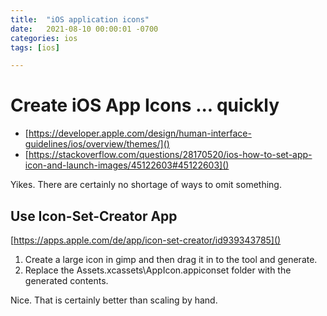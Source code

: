 ```yaml
---
title:  "iOS application icons"
date:   2021-08-10 00:00:01 -0700
categories: ios
tags: [ios]

---
```

# Create iOS App Icons ... quickly

- [https://developer.apple.com/design/human-interface-guidelines/ios/overview/themes/]()
- [https://stackoverflow.com/questions/28170520/ios-how-to-set-app-icon-and-launch-images/45122603#45122603]()

Yikes.  There are certainly no shortage of ways to omit something.  

## Use Icon-Set-Creator App

[https://apps.apple.com/de/app/icon-set-creator/id939343785]()

1. Create a large icon in gimp and then drag it in to the tool and generate.
2. Replace the Assets.xcassets\AppIcon.appiconset folder with the generated contents.

Nice.  That is certainly better than scaling by hand.